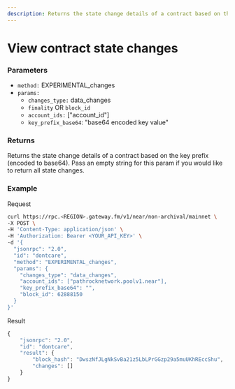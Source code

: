 ```yaml
---
description: Returns the state change details of a contract based on the key prefix (encoded to base64).
---
```


# View contract state changes

### **Parameters**
* `method:` EXPERIMENTAL_changes
* `params:`
  * `changes_type:` data_changes
  * `finality` OR `block_id`
  * `account_ids:` ["account_id"]
  * `key_prefix_base64`: "base64 encoded key value"
  
### **Returns**
Returns the state change details of a contract based on the key prefix (encoded to base64). Pass an empty string for this param if you would like to return all state changes.

### **Example**

Request

```bash
curl https://rpc.<REGION>.gateway.fm/v1/near/non-archival/mainnet \
-X POST \
-H 'Content-Type: application/json' \
-H 'Authorization: Bearer <YOUR_API_KEY>' \
-d '{
  "jsonrpc": "2.0",
  "id": "dontcare",
  "method": "EXPERIMENTAL_changes",
  "params": {
    "changes_type": "data_changes",
    "account_ids": ["pathrocknetwork.poolv1.near"],
    "key_prefix_base64": "",
    "block_id": 62888150
  }
}'
```

Result

```javascript
{
    "jsonrpc": "2.0",
    "id": "dontcare",
    "result": {
        "block_hash": "DwszNfJLgNkSvBa21z5LbLPrGGzp29a5muUKhREccShu",
        "changes": []
    }
}
```